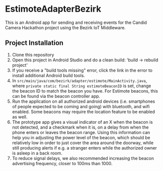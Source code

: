 # EstimoteAdapterBezirk

This is an Android app for sending and receiving events for the Candid Camera Hackathon project using the Bezirk IoT Middleware.

## Project Installation
1. Clone this repository
2. Open this project in Android Studio and do a clean build: 'build -> rebuild project'
3. If you receive a "build tools missing" error, click the link in the error to install additional Android build tools.
4. In `src/main/java/com/bezirk/adapter/estimote/MainActivity.java`, where `private static final String estimoteBeaconID` is set, change the beacon ID to match the beacon you have.  For Estimote beacons, this can be found via the beacon controller app. 
5. Run the application on all authorized android devices (i.e. smartphones of people expected to be coming and going) with bluetooth, and wifi enabled.  Some beacons may require the location feature to be enabled as well.
6. The prototype app gives a visual indicator of an X when the beacon is not detected, and a checkmark when it is, on a delay from when the phone enters or leaves the beacon range.  Using this information can help you in adjusting the power level of the beacon, which should be relatively low in order to just cover the area around the doorway, while still producing alerts if e.g. a stranger enters while the authorized owner is asleep in a back room.  
7. To reduce signal delays, we also recommended increasing the beacon advertising frequency, closer to 100ms than 1000.  

